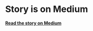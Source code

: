 # Story is on Medium

**[Read the story on Medium](https://medium.com/@toufik.al.khawli_46925/evolving-from-manual-research-to-ai-driven-insights-a-journey-with-intelligent-agents-420608c8ac97)**